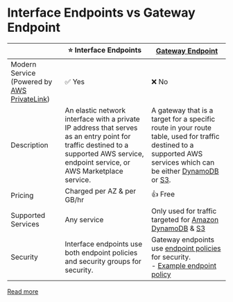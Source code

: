 # Interface Endpoints vs Gateway Endpoint

|                                                                            | :star: Interface Endpoints                                                                                                                                                          | [Gateway Endpoint](https://docs.aws.amazon.com/vpc/latest/privatelink/gateway-endpoints.html)                                                                                                                                                                                                       |
|----------------------------------------------------------------------------|-------------------------------------------------------------------------------------------------------------------------------------------------------------------------------------|-----------------------------------------------------------------------------------------------------------------------------------------------------------------------------------------------------------------------------------------------------------------------------------------------------|
| Modern Service (Powered by [AWS PrivateLink](AWSPrivateLinkTechnology.md)) | :white_check_mark: Yes                                                                                                                                                              | :x: No                                                                                                                                                                                                                                                                                              |
| Description                                                                | An elastic network interface with a private IP address that serves as an entry point for traffic destined to a supported AWS service, endpoint service, or AWS Marketplace service. | A gateway that is a target for a specific route in your route table, used for traffic destined to a supported AWS services which can be either [DynamoDB](../../../../6_DatabaseServices/AmazonDynamoDB/Readme.md) or [S3](../../../../7_StorageServices/3_ObjectStorageS3/Readme.md).              |
| Pricing                                                                    | Charged per AZ & per GB/hr                                                                                                                                                          | :+1: Free                                                                                                                                                                                                                                                                                           |
| Supported Services                                                         | Any service                                                                                                                                                                         | Only used for traffic targeted for [Amazon DynamoDB](../../../../6_DatabaseServices/AmazonDynamoDB/Readme.md) & [S3](../../../../7_StorageServices/3_ObjectStorageS3/Readme.md)                                                                                                                     |
| Security                                                                   | Interface endpoints use both endpoint policies and security groups for security.                                                                                                    | Gateway endpoints use [endpoint policies](../../../../2_SecurityAndIdentityServices/1_IdentityServices/AWSIAM/Readme.md) for security.<br/> - [Example endpoint policy](../../../../2_SecurityAndIdentityServices/1_IdentityServices/AWSIAM/samplePolicies/IdentityPolicies/vpcEndpointPolicy.json) |

[Read more](https://aws.amazon.com/blogs/architecture/choosing-your-vpc-endpoint-strategy-for-amazon-s3/)
